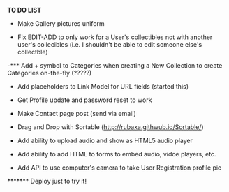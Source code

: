 
**TO DO LIST**

- Make Gallery pictures uniform

- Fix EDIT-ADD to only work for a User's collectibles not with another user's collecibles (i.e. I shouldn't be able to edit someone else's collectble)

-*** Add + symbol to Categories when creating a New Collection to create Categories on-the-fly (?????)

- Add placeholders to Link Model for URL fields (started this)

- Get Profile update and password reset to work

- Make Contact page post (send via email)

- Drag and Drop with Sortable (http://rubaxa.githwub.io/Sortable/)

- Add ability to upload audio and show as HTML5 audio player

- Add ability to add HTML to forms to embed audio, vidoe players, etc.

- Add API to use computer's camera to take User Registration profile pic


******* Deploy just to try it!


